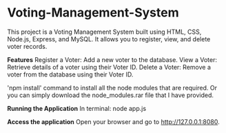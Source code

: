 # Voting-Management-System
This project is a Voting Management System built using HTML, CSS, Node.js, Express, and MySQL. It allows you to register, view, and delete voter records.

**Features**
Register a Voter: Add a new voter to the database.
View a Voter: Retrieve details of a voter using their Voter ID.
Delete a Voter: Remove a voter from the database using their Voter ID.

'npm install' command to install all the node modules that are required. Or you can simply download the node_modules.rar file that I have provided. 

**Running the Application**
In terminal: node app.js 

**Access the application**
Open your browser and go to http://127.0.0.1:8080.
